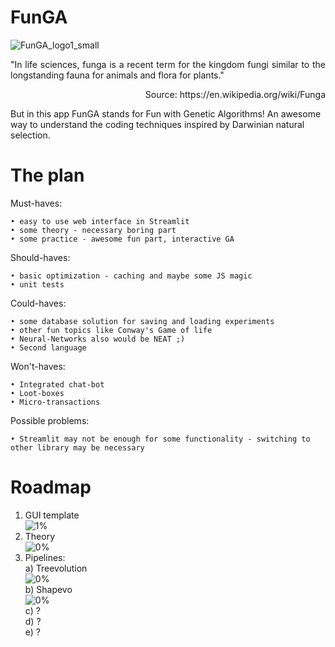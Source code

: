 # FunGA

![FunGA_logo1_small](https://github.com/ticklish-caiman/FunGA/assets/91501936/49f9182c-15fc-4e71-9a74-b7eadd630728)

<p align="justify">
"In life sciences, funga is a recent term for the kingdom fungi similar to the longstanding fauna for animals and flora for plants."
  <p align="right">Source: https://en.wikipedia.org/wiki/Funga</p>

But in this app FunGA stands for Fun with Genetic Algorithms!
An awesome way to understand the coding techniques inspired by Darwinian natural selection.
</p>



# The plan
<p align="justify">
Must-haves:
</p>

    • easy to use web interface in Streamlit
    • some theory - necessary boring part
    • some practice - awesome fun part, interactive GA
 
</p>
<p align="justify">
Should-haves:
</p>

    • basic optimization - caching and maybe some JS magic
    • unit tests
</p>
Could-haves:
</p>

    • some database solution for saving and loading experiments
    • other fun topics like Conway's Game of life
    • Neural-Networks also would be NEAT ;) 
    • Second language
</p>
Won't-haves:
</p>

    • Integrated chat-bot
    • Loot-boxes
    • Micro-transactions
</p>

<p align="justify">
Possible problems:
</p>
    
    • Streamlit may not be enough for some functionality - switching to other library may be necessary

# Roadmap
1. GUI template<br/>
![1%](https://progress-bar.dev/1?title=progress&width=400)
2. Theory<br/>
![0%](https://progress-bar.dev/0?title=progress&width=400)
3. Pipelines:<br/>
   a) Treevolution<br/>
   ![0%](https://progress-bar.dev/0?title=progress&width=400) <br/>
   b) Shapevo<br/>
   ![0%](https://progress-bar.dev/0?title=progress&width=400) <br/>
   c) ? <br/>
   d) ? <br/>
   e) ? <br/>
     

